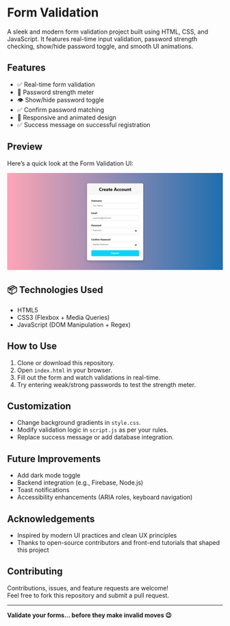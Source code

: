 # Form Validation

A sleek and modern form validation project built using HTML, CSS, and JavaScript. It features real-time input validation, password strength checking, show/hide password toggle, and smooth UI animations.

## Features

- ✅ Real-time form validation  
- 🔐 Password strength meter  
- 👁️ Show/hide password toggle  
- ✅ Confirm password matching  
- 🧪 Responsive and animated design  
- ✅ Success message on successful registration  

## Preview

Here’s a quick look at the Form Validation UI:

![Form UI Screenshot](image.png)

## 📦 Technologies Used

- HTML5  
- CSS3 (Flexbox + Media Queries)  
- JavaScript (DOM Manipulation + Regex)  

## How to Use

1. Clone or download this repository.  
2. Open `index.html` in your browser.  
3. Fill out the form and watch validations in real-time.  
4. Try entering weak/strong passwords to test the strength meter.

## Customization

- Change background gradients in `style.css`.  
- Modify validation logic in `script.js` as per your rules.  
- Replace success message or add database integration.  

## Future Improvements

- Add dark mode toggle  
- Backend integration (e.g., Firebase, Node.js)  
- Toast notifications  
- Accessibility enhancements (ARIA roles, keyboard navigation)  

## Acknowledgements

- Inspired by modern UI practices and clean UX principles  
- Thanks to open-source contributors and front-end tutorials that shaped this project  

## Contributing

Contributions, issues, and feature requests are welcome!  
Feel free to fork this repository and submit a pull request.

---

**Validate your forms… before they make invalid moves 😉**
